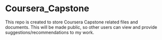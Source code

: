 # Coursera_Capstone
This repo is created to store Coursera Capstone related files and documents. This will be made public, so other users can view and provide suggestions/recommendations to my work.
